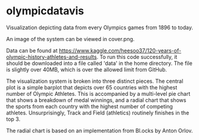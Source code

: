 # olympicdatavis
Visualization depicting data from every Olympics games from 1896 to today.

An image of the system can be viewed in cover.png.

Data can be found at https://www.kaggle.com/heesoo37/120-years-of-olympic-history-athletes-and-results. To run this code successfully, it should be downloaded into a file called 'data' in the home directory. The file is slightly over 40MB, which is over the allowed limit from GitHub.

The visualization system is broken into three distinct pieces. 
The central plot is a simple barplot that depicts over 65 countries with the highest number of Olympic Athletes. This is accompanied by a multi-level pie chart that shows a breakdown of medal winnings, and a radial chart that shows the sports from each country with the highest number of competing athletes. Unsurprisingly, Track and Field (athletics) routinely finishes in the top 3.

The radial chart is based on an implementation from Bl.ocks by Anton Orlov.
